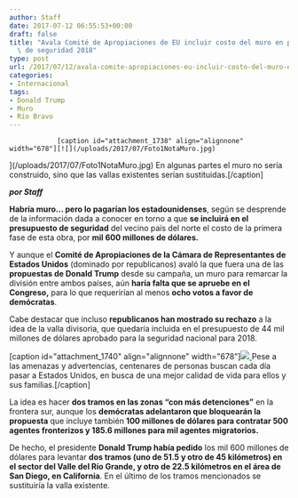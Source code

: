 ```yaml
---
author: Staff
date: 2017-07-12 06:55:53+00:00
draft: false
title: "Avala Comité de Apropiaciones de EU incluir costo del muro en presupuesto\
  \ de seguridad 2018"
type: post
url: /2017/07/12/avala-comite-apropiaciones-eu-incluir-costo-del-muro-en-presupuesto-seguridad-2018/
categories:
- Internacional
tags:
- Donald Trump
- Muro
- Río Bravo
---
```



				[caption id="attachment_1738" align="alignnone" width="678"][![](/uploads/2017/07/Foto1NotaMuro.jpg)
](/uploads/2017/07/Foto1NotaMuro.jpg) En algunas partes el muro no sería construido, sino que las vallas existentes serían sustituidas.[/caption]

_**por Staff**_

**Habría muro… pero lo pagarían los estadounidenses**, según se desprende de la información dada a conocer en torno a que **se incluirá en el presupuesto de seguridad** del vecino país del norte el costo de la primera fase de esta obra, por **mil 600 millones de dólares.**

Y aunque el **Comité de Apropiaciones de la Cámara de Representantes de Estados Unidos** (dominado por republicanos) avaló la que fuera una de las **propuestas de Donald Trump** desde su campaña, un muro para remarcar la división entre ambos países, aún **haría falta que se apruebe en el Congreso,** para lo que requerirían al menos **ocho votos a favor de demócratas**.

Cabe destacar que incluso **republicanos han mostrado su rechazo** a la idea de la valla divisoria, que quedaría incluida en el presupuesto de 44 mil millones de dólares aprobado para la seguridad nacional para 2018.

[caption id="attachment_1740" align="alignnone" width="678"][![](/uploads/2017/07/Foto2NotaMuro.jpg)
](/uploads/2017/07/Foto2NotaMuro.jpg) Pese a las amenazas y advertencias, centenares de personas buscan cada día pasar a Estados Unidos, en busca de una mejor calidad de vida para ellos y sus familias.[/caption]

La idea es hacer **dos tramos en las zonas “con más detenciones”** en la frontera sur, aunque los **demócratas adelantaron que bloquearán la propuesta** que incluye también **100 millones de dólares para contratar 500 agentes fronterizos y 185.6 millones para mil agentes migratorios.**

De hecho, el presidente **Donald Trump había pedido** los mil 600 millones de dólares para levantar **dos tramos (uno de 51.5 y otro de 45 kilómetros) en el sector del Valle del Río Grande, y otro de 22.5 kilómetros en el área de San Diego, en California**. En el último de los tramos mencionados se sustituiría la valla existente.		
